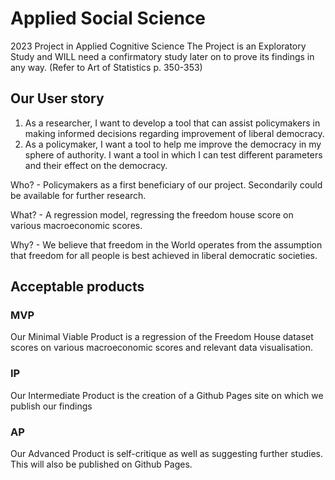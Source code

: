 # Applied Social Science
2023 Project in Applied Cognitive Science
The Project is an Exploratory Study and WILL need a confirmatory study later on to prove its findings in any way. (Refer to Art of Statistics p. 350-353)


## Our User story
1. As a researcher, I want to develop a tool that can assist policymakers in making informed decisions regarding improvement of liberal democracy. 
2. As a policymaker, I want a tool to help me improve the democracy in my sphere of authority. I want a tool in which I can test different parameters and their effect on the democracy.

Who? - Policymakers as a first beneficiary of our project. Secondarily could be available for further research.

What? - A regression model, regressing the freedom house score on various macroeconomic scores.

Why? - We believe that freedom in the World operates from the assumption that freedom for all people is best achieved in liberal democratic societies.

## Acceptable products
### MVP
Our Minimal Viable Product is a regression of the Freedom House dataset scores on various macroeconomic scores and relevant data visualisation.

### IP
Our Intermediate Product is the creation of a Github Pages site on which we publish our findings

### AP
Our Advanced Product is self-critique as well as suggesting further studies. This will also be published on Github Pages.
